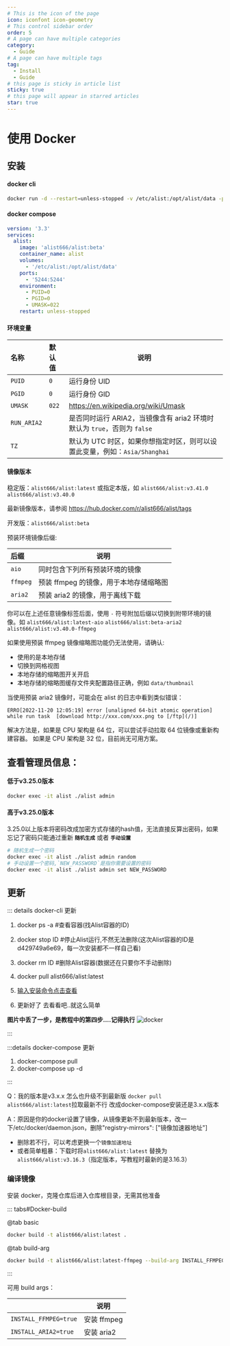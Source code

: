 ```yaml
---
# This is the icon of the page
icon: iconfont icon-geometry
# This control sidebar order
order: 5
# A page can have multiple categories
category:
  - Guide
# A page can have multiple tags
tag:
  - Install
  - Guide
# this page is sticky in article list
sticky: true
# this page will appear in starred articles
star: true
---
```


# 使用 Docker

## **安装**

#### **docker cli**

```bash
docker run -d --restart=unless-stopped -v /etc/alist:/opt/alist/data -p 5244:5244 -e PUID=0 -e PGID=0 -e UMASK=022 --name="alist" xhofe/alist:latest
```

#### **docker compose**

```yaml
version: '3.3'
services:
  alist:
    image: 'alist666/alist:beta'
    container_name: alist
    volumes:
      - '/etc/alist:/opt/alist/data'
    ports:
      - '5244:5244'
    environment:
      - PUID=0
      - PGID=0
      - UMASK=022
    restart: unless-stopped
```

#### **环境变量**

| 名称          | 默认值   | 说明                                                 |
|:------------|:------|----------------------------------------------------|
| `PUID`      | `0`   | 运行身份 UID                                           |
| `PGID`      | `0`   | 运行身份 GID                                           |
| `UMASK`     | `022` | https://en.wikipedia.org/wiki/Umask                |
| `RUN_ARIA2` |       | 是否同时运行 ARIA2，当镜像含有 aria2 环境时默认为 `true`，否则为 `false` |
| `TZ`        |       | 默认为 UTC 时区，如果你想指定时区，则可以设置此变量，例如：`Asia/Shanghai`    |

#### **镜像版本**

稳定版：`alist666/alist:latest` 或指定本版，如 `alist666/alist:v3.41.0` `alist666/alist:v3.40.0`

最新镜像版本，请参阅 https://hub.docker.com/r/alist666/alist/tags

开发版：`alist666/alist:beta`

预装环境镜像后缀:

| 后缀        | 说明                      |
|:----------|-------------------------|
| `aio`     | 同时包含下列所有预装环境的镜像         |
| `ffmpeg`  | 预装 ffmpeg 的镜像，用于本地存储缩略图 |
| `aria2`   | 预装 aria2 的镜像，用于离线下载     |

你可以在上述任意镜像标签后面，使用 `-` 符号附加后缀以切换到附带环境的镜像。如 `alist666/alist:latest-aio` `alist666/alist:beta-aria2` `alist666/alist:v3.40.0-ffmpeg`

如果使用预装 ffmpeg 镜像缩略图功能仍无法使用，请确认:

+ 使用的是本地存储
+ 切换到网格视图
+ 本地存储的缩略图开关开启
+ 本地存储的缩略图缓存文件夹配置路径正确，例如 `data/thumbnail`

当使用预装 aria2 镜像时，可能会在 alist 的日志中看到类似错误：

```
ERRO[2022-11-20 12:05:19] error [unaligned 64-bit atomic operation] while run task  [download http://xxx.com/xxx.png to [/ftp](/)]
```

解决方法是，如果是 CPU 架构是 64 位，可以尝试手动拉取 64 位镜像或重新构建容器。 如果是 CPU 架构是 32 位，目前尚无可用方案。

## **查看管理员信息：**

#### **低于v3.25.0版本**

```bash
docker exec -it alist ./alist admin
```


#### **高于v3.25.0版本**

3.25.0以上版本将密码改成加密方式存储的hash值，无法直接反算出密码，如果忘记了密码只能通过重新 **`随机生成`** 或者 **`手动设置`**

```bash
# 随机生成一个密码
docker exec -it alist ./alist admin random
# 手动设置一个密码,`NEW_PASSWORD`是指你需要设置的密码
docker exec -it alist ./alist admin set NEW_PASSWORD
```

## **更新**
::: details docker-cli 更新


1. docker ps -a #查看容器(找Alist容器的ID)

2. docker stop ID #停止Alist运行,不然无法删除(这次Alist容器的ID是d429749a6e69，每一次安装都不一样自己看)

3. docker rm ID #删除Alist容器(数据还在只要你不手动删除)

4. docker pull alist666/alist:latest

5. [输入安装命令点击查看](#docker-cli)

6. 更新好了 去看看吧..就这么简单

**图片中丢了一步，是教程中的第四步....记得执行**
![docker](/img/faq/updocker.png)

:::

:::details docker-compose 更新
1. docker-compose pull
2. docker-compose up -d

:::

Q：我的版本是v3.x.x 怎么也升级不到最新版 `docker pull alist666/alist:latest`拉取最新不行 改成docker-compose安装还是3.x.x版本

A：原因是你的docker设置了镜像，从镜像更新不到最新版本，改一下/etc/docker/daemon.json，删除"registry-mirrors": ["镜像加速器地址"]

- 删除若不行，可以考虑更换一个`镜像加速地址`
- 或者简单粗暴：下载时将`alist666/alist:latest` 替换为`alist666/alist:v3.16.3`（指定版本，写教程时最新的是3.16.3）

### **编译镜像**

安装 docker，克隆仓库后进入仓库根目录，无需其他准备

::: tabs#Docker-build

@tab basic

```bash
docker build -t alist666/alist:latest .
```

@tab build-arg

```bash
docker build -t alist666/alist:latest-ffmpeg --build-arg INSTALL_FFMPEG=true .
```

:::


可用 build args：

|                       | 说明        |
|:----------------------|-----------|
| `INSTALL_FFMPEG=true` | 安装 ffmpeg |
| `INSTALL_ARIA2=true`  | 安装 aria2  |
